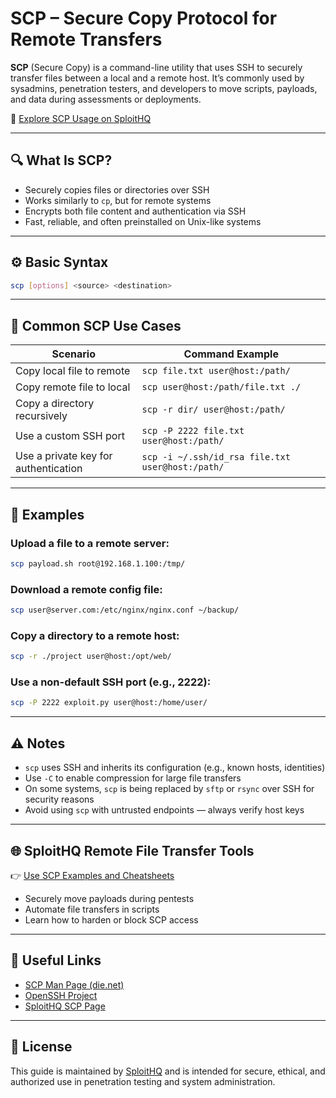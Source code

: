 # SCP – Secure Copy Protocol for Remote Transfers

**SCP** (Secure Copy) is a command-line utility that uses SSH to securely transfer files between a local and a remote host. It’s commonly used by sysadmins, penetration testers, and developers to move scripts, payloads, and data during assessments or deployments.

🔗 [Explore SCP Usage on SploitHQ](https://sploithq.com/scp)

---

## 🔍 What Is SCP?

- Securely copies files or directories over SSH
- Works similarly to `cp`, but for remote systems
- Encrypts both file content and authentication via SSH
- Fast, reliable, and often preinstalled on Unix-like systems

---

## ⚙️ Basic Syntax

```bash
scp [options] <source> <destination>
```

---

## 🧰 Common SCP Use Cases

| Scenario                                | Command Example |
|-----------------------------------------|-----------------|
| Copy local file to remote               | `scp file.txt user@host:/path/` |
| Copy remote file to local               | `scp user@host:/path/file.txt ./` |
| Copy a directory recursively            | `scp -r dir/ user@host:/path/` |
| Use a custom SSH port                   | `scp -P 2222 file.txt user@host:/path/` |
| Use a private key for authentication    | `scp -i ~/.ssh/id_rsa file.txt user@host:/path/` |

---

## 🧪 Examples

### Upload a file to a remote server:
```bash
scp payload.sh root@192.168.1.100:/tmp/
```

### Download a remote config file:
```bash
scp user@server.com:/etc/nginx/nginx.conf ~/backup/
```

### Copy a directory to a remote host:
```bash
scp -r ./project user@host:/opt/web/
```

### Use a non-default SSH port (e.g., 2222):
```bash
scp -P 2222 exploit.py user@host:/home/user/
```

---

## ⚠️ Notes

- `scp` uses SSH and inherits its configuration (e.g., known hosts, identities)
- Use `-C` to enable compression for large file transfers
- On some systems, `scp` is being replaced by `sftp` or `rsync` over SSH for security reasons
- Avoid using `scp` with untrusted endpoints — always verify host keys

---

## 🌐 SploitHQ Remote File Transfer Tools

👉 [Use SCP Examples and Cheatsheets](https://sploithq.com/scp)

- Securely move payloads during pentests
- Automate file transfers in scripts
- Learn how to harden or block SCP access

---

## 🔗 Useful Links

- [SCP Man Page (die.net)](https://linux.die.net/man/1/scp)
- [OpenSSH Project](https://www.openssh.com/)
- [SploitHQ SCP Page](https://sploithq.com/scp)

---

## 📄 License

This guide is maintained by [SploitHQ](https://sploithq.com) and is intended for secure, ethical, and authorized use in penetration testing and system administration.
